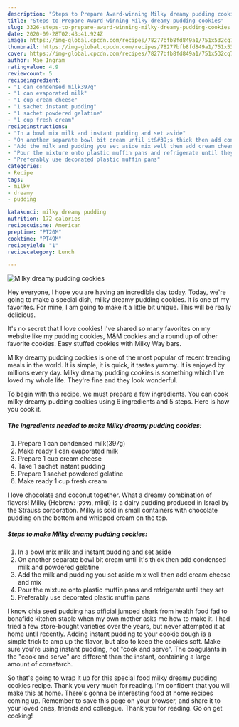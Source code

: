 ```yaml
---
description: "Steps to Prepare Award-winning Milky dreamy pudding cookies"
title: "Steps to Prepare Award-winning Milky dreamy pudding cookies"
slug: 3326-steps-to-prepare-award-winning-milky-dreamy-pudding-cookies
date: 2020-09-28T02:43:41.924Z
image: https://img-global.cpcdn.com/recipes/78277bfb8fd849a1/751x532cq70/milky-dreamy-pudding-cookies-recipe-main-photo.jpg
thumbnail: https://img-global.cpcdn.com/recipes/78277bfb8fd849a1/751x532cq70/milky-dreamy-pudding-cookies-recipe-main-photo.jpg
cover: https://img-global.cpcdn.com/recipes/78277bfb8fd849a1/751x532cq70/milky-dreamy-pudding-cookies-recipe-main-photo.jpg
author: Mae Ingram
ratingvalue: 4.9
reviewcount: 5
recipeingredient:
- "1 can condensed milk397g"
- "1 can evaporated milk"
- "1 cup cream cheese"
- "1 sachet instant pudding"
- "1 sachet powdered gelatine"
- "1 cup fresh cream"
recipeinstructions:
- "In a bowl mix milk and instant pudding and set aside"
- "On another separate bowl bit cream until it&#39;s thick then add condensed milk and powdered gelatine"
- "Add the milk and pudding you set aside mix well then add cream cheese and mix"
- "Pour the mixture onto plastic muffin pans and refrigerate until they set"
- "Preferably use decorated plastic muffin pans"
categories:
- Recipe
tags:
- milky
- dreamy
- pudding

katakunci: milky dreamy pudding 
nutrition: 172 calories
recipecuisine: American
preptime: "PT20M"
cooktime: "PT49M"
recipeyield: "1"
recipecategory: Lunch

---
```



![Milky dreamy pudding cookies](https://img-global.cpcdn.com/recipes/78277bfb8fd849a1/751x532cq70/milky-dreamy-pudding-cookies-recipe-main-photo.jpg)

Hey everyone, I hope you are having an incredible day today. Today, we're going to make a special dish, milky dreamy pudding cookies. It is one of my favorites. For mine, I am going to make it a little bit unique. This will be really delicious.

It&#39;s no secret that I love cookies! I&#39;ve shared so many favorites on my website like my pudding cookies, M&amp;M cookies and a round up of other favorite cookies. Easy stuffed cookies with Milky Way bars.

Milky dreamy pudding cookies is one of the most popular of recent trending meals in the world. It is simple, it is quick, it tastes yummy. It is enjoyed by millions every day. Milky dreamy pudding cookies is something which I've loved my whole life. They're fine and they look wonderful.


To begin with this recipe, we must prepare a few ingredients. You can cook milky dreamy pudding cookies using 6 ingredients and 5 steps. Here is how you cook it.

<!--inarticleads1-->

##### The ingredients needed to make Milky dreamy pudding cookies:

1. Prepare 1 can condensed milk(397g)
1. Make ready 1 can evaporated milk
1. Prepare 1 cup cream cheese
1. Take 1 sachet instant pudding
1. Prepare 1 sachet powdered gelatine
1. Make ready 1 cup fresh cream


I love chocolate and coconut together. What a dreamy combination of flavors! Milky (Hebrew: מילקי‎, milqi) is a dairy pudding produced in Israel by the Strauss corporation. Milky is sold in small containers with chocolate pudding on the bottom and whipped cream on the top. 

<!--inarticleads2-->

##### Steps to make Milky dreamy pudding cookies:

1. In a bowl mix milk and instant pudding and set aside
1. On another separate bowl bit cream until it&#39;s thick then add condensed milk and powdered gelatine
1. Add the milk and pudding you set aside mix well then add cream cheese and mix
1. Pour the mixture onto plastic muffin pans and refrigerate until they set
1. Preferably use decorated plastic muffin pans


I know chia seed pudding has official jumped shark from health food fad to bonafide kitchen staple when my own mother asks me how to make it. I had tried a few store-bought varieties over the years, but never attempted it at home until recently. Adding instant pudding to your cookie dough is a simple trick to amp up the flavor, but also to keep the cookies soft. Make sure you&#39;re using instant pudding, not &#34;cook and serve&#34;. The coagulants in the &#34;cook and serve&#34; are different than the instant, containing a large amount of cornstarch. 

So that's going to wrap it up for this special food milky dreamy pudding cookies recipe. Thank you very much for reading. I'm confident that you will make this at home. There's gonna be interesting food at home recipes coming up. Remember to save this page on your browser, and share it to your loved ones, friends and colleague. Thank you for reading. Go on get cooking!

